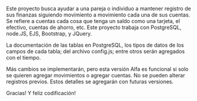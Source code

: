 Este proyecto busca ayudar a una pareja o individuo a mantener registro de sus finanzas siguiendo movimiento a movimiento cada una de sus cuentas. Se refiere a cuentas cada cosa que tenga un saldo como una tarjeta, el efectivo, cuentas de ahorro, etc.
Este proyecto trabaja con PostgreSQL, node.JS, EJS, Bootstrap, y JQuery.

La documentación de las tablas en PostgreSQL, los tipos de datos de los campos de cada tabla; del archivo config.js; entre otros serán agregados con el tiempo.

Más cambios se implementarán, pero esta versión Alfa es funcional si solo se quieren agregar movimientos o agregar cuentas. No se pueden alterar registros previos. Estos detalles se agregarán con futuras versiones.

Gracias! Y feliz codificación!
